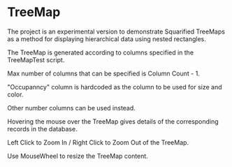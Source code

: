 # TreeMap
The project is an experimental version to demonstrate Squarified TreeMaps as a method for displaying hierarchical data using nested rectangles.

The TreeMap is generated according to columns specified in the TreeMapTest script.

Max number of columns that can be specified is Column Count - 1.

"Occupanncy" column is hardcoded as the column to be used for size and color.

Other number columns can be used instead.


Hovering the mouse over the TreeMap gives details of the corresponding records in the database.

Left Click to Zoom In / Right Click to Zoom Out of the TreeMap.

Use MouseWheel to resize the TreeMap content.
